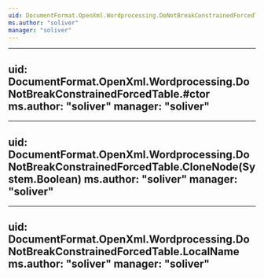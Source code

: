```yaml
---
uid: DocumentFormat.OpenXml.Wordprocessing.DoNotBreakConstrainedForcedTable
ms.author: "soliver"
manager: "soliver"
---
```


---
uid: DocumentFormat.OpenXml.Wordprocessing.DoNotBreakConstrainedForcedTable.#ctor
ms.author: "soliver"
manager: "soliver"
---

---
uid: DocumentFormat.OpenXml.Wordprocessing.DoNotBreakConstrainedForcedTable.CloneNode(System.Boolean)
ms.author: "soliver"
manager: "soliver"
---

---
uid: DocumentFormat.OpenXml.Wordprocessing.DoNotBreakConstrainedForcedTable.LocalName
ms.author: "soliver"
manager: "soliver"
---
